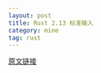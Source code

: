 ```yaml
---
layout: post
title: Rust 2.13 标准输入
category: mine
tag: rust
---
```


[原文链接][from]



[from]: http://doc.rust-lang.org/book/standard-input.html
